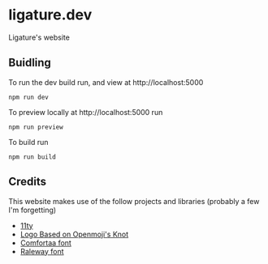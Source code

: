 # ligature.dev
Ligature's website

## Buidling

To run the dev build run, and view at http://localhost:5000

`npm run dev`

To preview locally at http://localhost:5000 run

`npm run preview`

To build run

`npm run build`

## Credits

This website makes use of the follow projects and libraries (probably a few I'm forgetting)

 * [11ty](https://www.11ty.dev/)
 * [Logo Based on Openmoji's Knot](https://emojipedia.org/openmoji/13.0/knot/)
 * [Comfortaa font](https://fonts.google.com/specimen/Comfortaa)
 * [Raleway font](https://fonts.google.com/specimen/Raleway)
